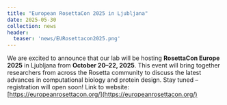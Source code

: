 ```yaml
---
title: "European RosettaCon 2025 in Ljubljana"
date: 2025-05-30
collection: news
header:
  teaser: 'news/EURosettacon2025.png'
---
```


We are excited to announce that our lab will be hosting **RosettaCon Europe 2025** in Ljubljana from **October 20–22, 2025**. This event will bring together researchers from across the Rosetta community to discuss the latest advances in computational biology and protein design. Stay tuned – registration will open soon!
Link to website: [https://europeanrosettacon.org/](https://europeanrosettacon.org/)
